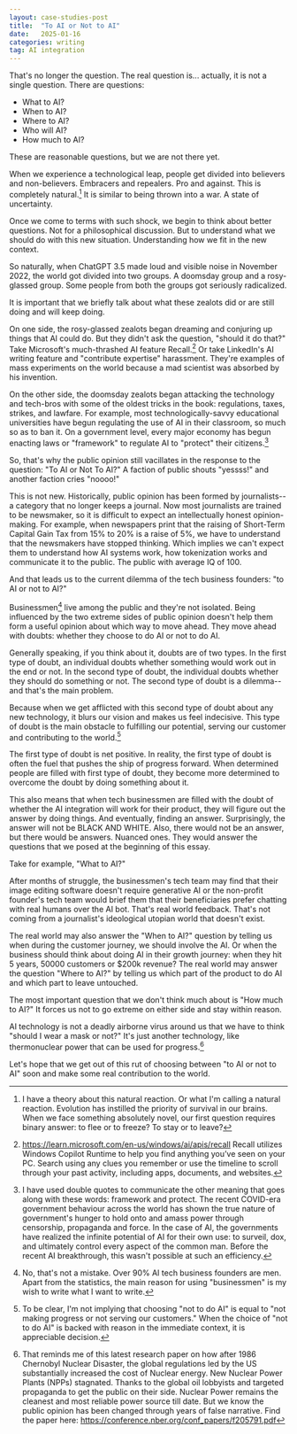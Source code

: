 ```yaml
---
layout: case-studies-post
title:  "To AI or Not to AI"
date:   2025-01-16
categories: writing
tag: AI integration
---
```


That's no longer the question.
The real question is... actually, it is not a single question. There are questions:

- What to AI?
- When to AI?
- Where to AI?
- Who will AI?
- How much to AI?

These are reasonable questions, but we are not there yet.

When we experience a technological leap, people get divided into believers and non-believers. Embracers and repealers. Pro and against. This is completely natural.[^1] It is similar to being thrown into a war. A state of uncertainty.

Once we come to terms with such shock, we begin to think about better questions. Not for a philosophical discussion. But to understand what we should do with this new situation. Understanding how we fit in the new context.

So naturally, when ChatGPT 3.5 made loud and visible noise in November 2022, the world got divided into two groups. A doomsday group and a rosy-glassed group. Some people from both the groups got seriously radicalized.

It is important that we briefly talk about what these zealots did or are still doing and will keep doing.

On one side, the rosy-glassed zealots began dreaming and conjuring up things that AI could do. But they didn't ask the question, "should it do that?" Take Microsoft's much-thrashed AI feature Recall.[^2] Or take LinkedIn's AI writing feature and "contribute expertise" harassment. They're examples of mass experiments on the world because a mad scientist was absorbed by his invention.

On the other side, the doomsday zealots began attacking the technology and tech-bros with some of the oldest tricks in the book: regulations, taxes, strikes, and lawfare. For example, most technologically-savvy educational universities have begun regulating the use of AI in their classroom, so much so as to ban it. On a government level, every major economy has begun enacting laws or "framework" to regulate AI to "protect" their citizens.[^3] 

So, that's why the public opinion still vacillates in the response to the question: "To AI or Not To AI?" A faction of public shouts "yessss!" and another faction cries "noooo!"

This is not new. Historically, public opinion has been formed by journalists--a category that no longer keeps a journal. Now most journalists are trained to be newsmaker, so it is difficult to expect an intellectually honest opinion-making. For example, when newspapers print that the raising of Short-Term Capital Gain Tax from 15% to 20% is a raise of 5%, we have to understand that the newsmakers have stopped thinking. Which implies we can't expect them to understand how AI systems work, how tokenization works and communicate it to the public. The public with average IQ of 100.

And that leads us to the current dilemma of the tech business founders: "to AI or not to AI?"

Businessmen[^4] live among the public and they're not isolated. Being influenced by the two extreme sides of public opinion doesn't help them form a useful opinion about which way to move ahead. They move ahead with doubts: whether they choose to do AI or not to do AI.

Generally speaking, if you think about it, doubts are of two types. In the first type of doubt, an individual doubts whether something would work out in the end or not. In the second type of doubt, the individual doubts whether they should do something or not. The second type of doubt is a dilemma--and that's the main problem.

Because when we get afflicted with this second type of doubt about any new technology, it blurs our vision and makes us feel indecisive. This type of doubt is the main obstacle to fulfilling our potential, serving our customer and contributing to the world.[^5]

The first type of doubt is net positive. In reality, the first type of doubt is often the fuel that pushes the ship of progress forward. When determined people are filled with first type of doubt, they become more determined to overcome the doubt by doing something about it.

This also means that when tech businessmen are filled with the doubt of whether the AI integration will work for their product, they will figure out the answer by doing things. And eventually, finding an answer. Surprisingly, the answer will not be BLACK AND WHITE. Also, there would not be an answer, but there would be answers. Nuanced ones. They would answer the questions that we posed at the beginning of this essay.

Take for example, "What to AI?"

After months of struggle, the businessmen's tech team may find that their image editing software doesn't require generative AI or the non-profit founder's tech team would brief them that their beneficiaries prefer chatting with real humans over the AI bot. That's real world feedback. That's not coming from a journalist's ideological utopian world that doesn't exist.

The real world may also answer the "When to AI?" question by telling us when during the customer journey, we should involve the AI. Or when the business should think about doing AI in their growth journey: when they hit 5 years, 50000 customers or $200k revenue? The real world may answer the question "Where to AI?" by telling us which part of the product to do AI and which part to leave untouched.

The most important question that we don't think much about is "How much to AI?" It forces us not to go extreme on either side and stay within reason.

AI technology is not a deadly airborne virus around us that we have to think "should I wear a mask or not?" It's just another technology, like thermonuclear power that can be used for progress.[^6] 

Let's hope that we get out of this rut of choosing between "to AI or not to AI" soon and make some real contribution to the world.



[^1]: I have a theory about this natural reaction. Or what I'm calling a natural reaction. Evolution has instilled the priority of survival in our brains. When we face something absolutely novel, our first question requires binary answer: to flee or to freeze? To stay or to leave?

[^2]: https://learn.microsoft.com/en-us/windows/ai/apis/recall Recall utilizes Windows Copilot Runtime to help you find anything you’ve seen on your PC. Search using any clues you remember or use the timeline to scroll through your past activity, including apps, documents, and websites.

[^3]: I have used double quotes to communicate the other meaning that goes along with these words: framework and protect. The recent COVID-era government behaviour across the world has shown the true nature of government's hunger to hold onto and amass power through censorship, propaganda and force. In the case of AI, the governments have realized the infinite potential of AI for their own use: to surveil, dox, and ultimately control every aspect of the common man. Before the recent AI breakthrough, this wasn't possible at such an efficiency.

[^4]: No, that's not a mistake. Over 90% AI tech business founders are men. Apart from the statistics, the main reason for using "businessmen" is my wish to write what I want to write.

[^5]: To be clear, I'm not implying that choosing "not to do AI" is equal to "not making progress or not serving our customers." When the choice of "not to do AI" is backed with reason in the immediate context, it is appreciable decision.

[^6]: That reminds me of this latest research paper on how after 1986 Chernobyl Nuclear Disaster, the global regulations led by the US substantially increased the cost of Nuclear energy. New Nuclear Power Plants (NPPs) stagnated. Thanks to the global oil lobbyists and targeted propaganda to get the public on their side. Nuclear Power remains the cleanest and most reliable power source till date. But we know the public opinion has been changed through years of false narrative. Find the paper here: https://conference.nber.org/conf_papers/f205791.pdf
